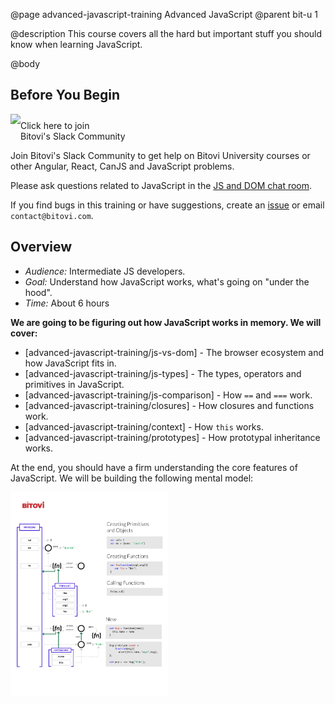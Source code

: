 @page advanced-javascript-training Advanced JavaScript
@parent bit-u 1

@description This course covers all the hard but important stuff you should know when learning JavaScript.

@body

## Before You Begin

<a href="https://join.slack.com/t/bitovi-community/shared_invite/enQtNTIzMTE5NzYxMjA3LWMwMzE4MjFkMTI5ZmZjNzllYjc2MzcxOWNmOTg3YjI4NjE0MGFkZGNkOTNlZjlkNDBhNTlmYTcwMzJlZDZjY2Y">
<img src="https://cdn.brandfolder.io/5H442O3W/as/pl546j-7le8zk-5guop3/Slack_RGB.png?width=200"
  style="float:left"/> <span style="margin-top: 10px;display: inline-block;">Click here to join<br/>Bitovi's Slack Community</span></a>

Join Bitovi's Slack Community to get help on Bitovi University courses or other
Angular, React, CanJS and JavaScript problems.

Please ask questions related to JavaScript in the [JS and DOM chat room](https://bitovi-community.slack.com/messages/CFMMNSV5X).

If you find bugs in this training or have suggestions, create an [issue](https://github.com/bitovi/university/issues) or email `contact@bitovi.com`.

## Overview

- <em>Audience:</em> Intermediate JS developers.
- <em>Goal:</em> Understand how JavaScript works, what's going on "under the hood".
- <em>Time:</em> About 6 hours

<strong>We are going to be figuring out how JavaScript works in memory. We will cover:</strong>

- [advanced-javascript-training/js-vs-dom] - The browser ecosystem and how JavaScript fits in.
- [advanced-javascript-training/js-types] - The types, operators and primitives in JavaScript.
- [advanced-javascript-training/js-comparison] - How `==` and `===` work.
- [advanced-javascript-training/closures] - How closures and functions work.
- [advanced-javascript-training/context] - How `this` works.
- [advanced-javascript-training/prototypes] - How prototypal inheritance works.

At the end, you should have a firm understanding the core features of JavaScript.  We will
be building the following mental model:

<a href="./static/img/js-handout.png" target="\_blank"><img src="./static/img/js-handout.png" width="50%"/></a>
